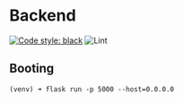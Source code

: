 # Backend

[![Code style: black](https://img.shields.io/badge/code%20style-black-000000.svg)](https://github.com/psf/black)
![Lint](https://github.com/adr29truck/APL-prep/workflows/Lint/badge.svg)

## Booting

```console
(venv) ➜ flask run -p 5000 --host=0.0.0.0
```
